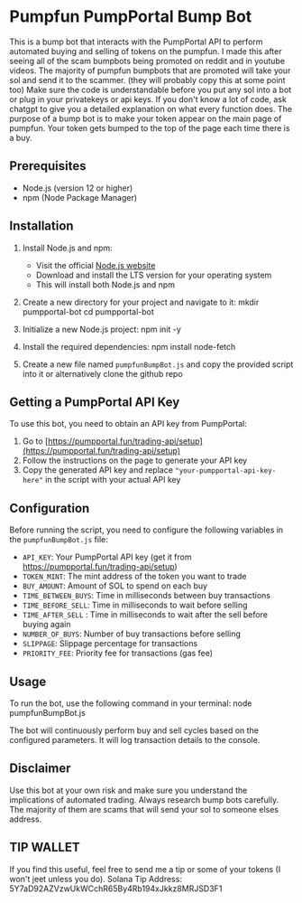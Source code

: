 # Pumpfun PumpPortal Bump Bot

This is a bump bot that interacts with the PumpPortal API to perform automated buying and selling of tokens on the pumpfun.
I made this after seeing all of the scam bumpbots being promoted on reddit and in youtube videos.
The majority of pumpfun bumpbots that are promoted will take your sol and send it to the scammer. (they will probably copy this at some point too)
Make sure the code is understandable before you put any sol into a bot or plug in your privatekeys or api keys. If you don't know a lot of code, ask chatgpt to give you a detailed explanation on what every function does.
The purpose of a bump bot is to make your token appear on the main page of pumpfun.
Your token gets bumped to the top of the page each time there is a buy.

## Prerequisites

- Node.js (version 12 or higher)
- npm (Node Package Manager)

## Installation

1. Install Node.js and npm:

   - Visit the official [Node.js website](https://nodejs.org/)
   - Download and install the LTS version for your operating system
   - This will install both Node.js and npm

2. Create a new directory for your project and navigate to it:
   mkdir pumpportal-bot
   cd pumpportal-bot

3. Initialize a new Node.js project:
   npm init -y

4. Install the required dependencies:
   npm install node-fetch

5. Create a new file named `pumpfunBumpBot.js` and copy the provided script into it or alternatively clone the github repo

## Getting a PumpPortal API Key

To use this bot, you need to obtain an API key from PumpPortal:

1. Go to [https://pumpportal.fun/trading-api/setup](https://pumpportal.fun/trading-api/setup)
2. Follow the instructions on the page to generate your API key
3. Copy the generated API key and replace `"your-pumpportal-api-key-here"` in the script with your actual API key

## Configuration

Before running the script, you need to configure the following variables in the `pumpfunBumpBot.js` file:

- `API_KEY`: Your PumpPortal API key (get it from https://pumpportal.fun/trading-api/setup)
- `TOKEN_MINT`: The mint address of the token you want to trade
- `BUY_AMOUNT`: Amount of SOL to spend on each buy
- `TIME_BETWEEN_BUYS`: Time in milliseconds between buy transactions
- `TIME_BEFORE_SELL`: Time in milliseconds to wait before selling
- `TIME_AFTER_SELL` : Time in milliseconds to wait after the sell before buying again
- `NUMBER_OF_BUYS`: Number of buy transactions before selling
- `SLIPPAGE`: Slippage percentage for transactions
- `PRIORITY_FEE`: Priority fee for transactions (gas fee)

## Usage

To run the bot, use the following command in your terminal:
node pumpfunBumpBot.js

The bot will continuously perform buy and sell cycles based on the configured parameters. It will log transaction details to the console.

## Disclaimer

Use this bot at your own risk and make sure you understand the implications of automated trading. Always research bump bots carefully. The majority of them are scams that will send your sol to someone elses address.

## TIP WALLET

If you find this useful, feel free to send me a tip or some of your tokens (I won't jeet unless you do).
Solana Tip Address: 5Y7aD92AZVzwUkWCchR65By4Rb194xJkkz8MRJSD3F1

